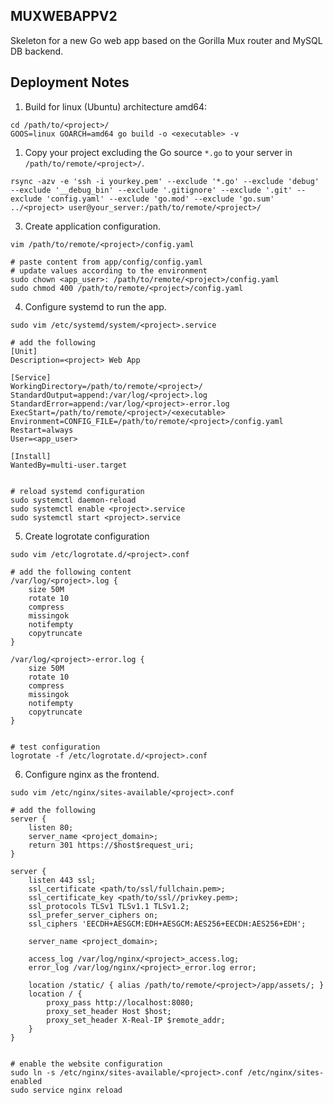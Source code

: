 ## MUXWEBAPPV2
Skeleton for a new Go web app based on the Gorilla Mux router and MySQL DB backend.

## Deployment Notes

1. Build for linux (Ubuntu) architecture amd64:

```shell
cd /path/to/<project>/
GOOS=linux GOARCH=amd64 go build -o <executable> -v
```

1. Copy your project excluding the Go source `*.go` to your server in `/path/to/remote/<project>/`.

```shell
rsync -azv -e 'ssh -i yourkey.pem' --exclude '*.go' --exclude 'debug' --exclude '__debug_bin' --exclude '.gitignore' --exclude '.git' --exclude 'config.yaml' --exclude 'go.mod' --exclude 'go.sum' ../<project> user@your_server:/path/to/remote/<project>/
```
3. Create application configuration.

```shell
vim /path/to/remote/<project>/config.yaml

# paste content from app/config/config.yaml
# update values according to the environment
sudo chown <app_user>: /path/to/remote/<project>/config.yaml
sudo chmod 400 /path/to/remote/<project>/config.yaml
```

4. Configure systemd to run the app.

```shell
sudo vim /etc/systemd/system/<project>.service

# add the following
[Unit]
Description=<project> Web App

[Service]
WorkingDirectory=/path/to/remote/<project>/
StandardOutput=append:/var/log/<project>.log
StandardError=append:/var/log/<project>-error.log
ExecStart=/path/to/remote/<project>/<executable>
Environment=CONFIG_FILE=/path/to/remote/<project>/config.yaml
Restart=always
User=<app_user>

[Install]
WantedBy=multi-user.target


# reload systemd configuration
sudo systemctl daemon-reload
sudo systemctl enable <project>.service
sudo systemctl start <project>.service
```

5. Create logrotate configuration

```shell
sudo vim /etc/logrotate.d/<project>.conf

# add the following content
/var/log/<project>.log {
    size 50M
    rotate 10
    compress
    missingok
    notifempty
    copytruncate
}

/var/log/<project>-error.log {
    size 50M
    rotate 10
    compress
    missingok
    notifempty
    copytruncate
}


# test configuration
logrotate -f /etc/logrotate.d/<project>.conf
```

6. Configure nginx as the frontend.

```shell
sudo vim /etc/nginx/sites-available/<project>.conf

# add the following
server {
    listen 80;
    server_name <project_domain>;
    return 301 https://$host$request_uri;
}

server {
    listen 443 ssl;
    ssl_certificate <path/to/ssl/fullchain.pem>;
    ssl_certificate_key <path/to/ssl//privkey.pem>;
    ssl_protocols TLSv1 TLSv1.1 TLSv1.2;
    ssl_prefer_server_ciphers on;
    ssl_ciphers 'EECDH+AESGCM:EDH+AESGCM:AES256+EECDH:AES256+EDH';

    server_name <project_domain>;

    access_log /var/log/nginx/<project>_access.log;
    error_log /var/log/nginx/<project>_error.log error;

    location /static/ { alias /path/to/remote/<project>/app/assets/; }
    location / {
        proxy_pass http://localhost:8080;
        proxy_set_header Host $host;
        proxy_set_header X-Real-IP $remote_addr;
    }
}


# enable the website configuration
sudo ln -s /etc/nginx/sites-available/<project>.conf /etc/nginx/sites-enabled
sudo service nginx reload
```
